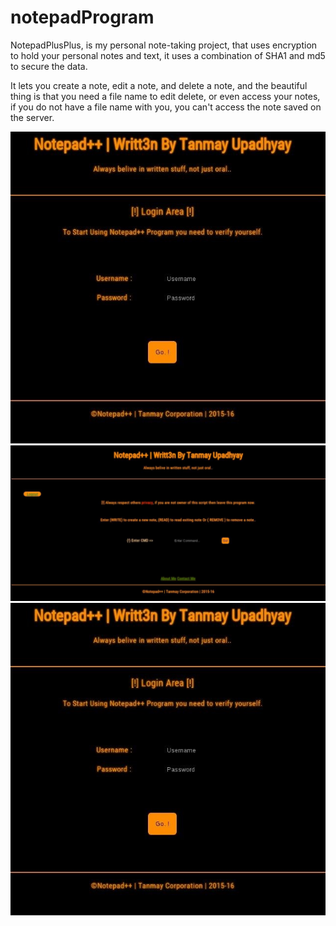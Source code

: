 # notepadProgram
NotepadPlusPlus, is my personal note-taking project, that uses encryption to hold your personal notes and text, it uses a combination of SHA1 and md5 to secure the data.

It lets you create a note, edit a note, and delete a note, and the beautiful thing is that you need a file name to edit delete, or even access your notes, if you do not have a file name with you, you can't access the note saved on the server.

![1](https://raw.githubusercontent.com/tanmay606/notepadProgram/main/images/1.jpg)
![2](https://raw.githubusercontent.com/tanmay606/notepadProgram/main/images/2.jpg)
![3](https://raw.githubusercontent.com/tanmay606/notepadProgram/main/images/1.jpg)
